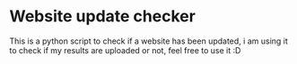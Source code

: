 # Website update checker

This is a python script to check if a website has been updated, i am using it to check if my results are uploaded or not, feel free to use it :D